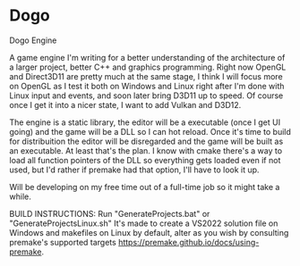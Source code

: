 # Dogo
Dogo Engine

A game engine I'm writing for a better understanding of the architecture of a larger project, better C++ and graphics programming.
Right now OpenGL and Direct3D11 are pretty much at the same stage, I think I will focus more on OpenGL as I test it both on Windows and Linux right after I'm done with Linux input and events, and soon later bring D3D11 up to speed.
Of course once I get it into a nicer state, I want to add Vulkan and D3D12.

The engine is a static library, the editor will be a executable (once I get UI going) and the game will be a DLL so I can hot reload. Once it's time to build for distribuition the editor will be disregarded and the game will be built as an executable. At least that's the plan.
I know with cmake there's a way to load all function pointers of the DLL so everything gets loaded even if not used, but I'd rather if premake had that option, I'll have to look it up.

Will be developing on my free time out of a full-time job so it might take a while.

BUILD INSTRUCTIONS:
Run "GenerateProjects.bat" or "GenerateProjectsLinux.sh"
It's made to create a VS2022 solution file on Windows and makefiles on Linux by default, alter as you wish by consulting premake's supported targets https://premake.github.io/docs/using-premake.
